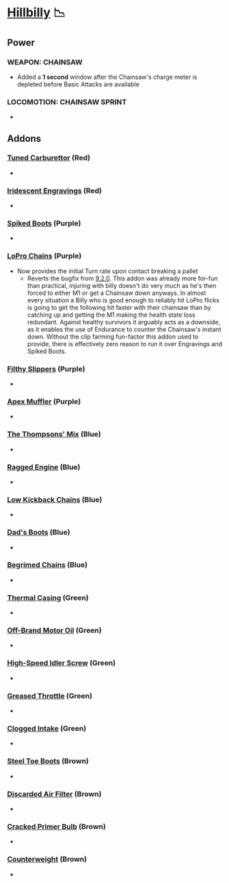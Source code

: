 # [Hillbilly](<https://deadbydaylight.wiki.gg/wiki/Max_Thompson_Jr.>) 📉

## Power

### WEAPON: CHAINSAW

- Added a **1 second** window after the Chainsaw's charge meter is depleted before Basic Attacks are available


### LOCOMOTION: CHAINSAW SPRINT

-


## Addons

### [Tuned Carburettor](<https://deadbydaylight.wiki.gg/wiki/Tuned_Carburettor>) (Red)

-


### [Iridescent Engravings](<https://deadbydaylight.wiki.gg/wiki/Iridescent_Engravings>) (Red)

-


### [Spiked Boots](<https://deadbydaylight.wiki.gg/wiki/Spiked_Boots>) (Purple)

-


### [LoPro Chains](<https://deadbydaylight.wiki.gg/wiki/LoPro_Chains>) (Purple)

- Now provides the initial Turn rate upon contact breaking a pallet
  - Reverts the bugfix from [9.2.0](<https://deadbydaylight.wiki.gg/wiki/Patch_Notes_9.2.X#Patch_9.2.0:~:text=Fixed%20an%20issue%20where%20The%20Hillbilly%20could%20completely%20turn%20around%20when%20breaking%20a%20door%20while%20using%20the%20LoPro%20Chains%20add-on.>). This addon was already more for-fun than practical, injuring with billy doesn't do very much as he's then forced to either M1 or get a Chainsaw down anyways. In almost every situation a Billy who is good enough to reliably hit LoPro flicks is going to get the following hit faster with their chainsaw than by catching up and getting the M1 making the health state loss redundant. Against healthy survivors it arguably acts as a downside, as it enables the use of Endurance to counter the Chainsaw's instant down. Without the clip farming fun-factor this addon used to provide, there is effectively zero reason to run it over Engravings and Spiked Boots.


### [Filthy Slippers](<https://deadbydaylight.wiki.gg/wiki/Filthy_Slippers>) (Purple)

-


### [Apex Muffler](<https://deadbydaylight.wiki.gg/wiki/Apex_Muffler>) (Purple)

-


### [The Thompsons' Mix](<https://deadbydaylight.wiki.gg/wiki/The_Thompsons'_Mix>) (Blue)

-


### [Ragged Engine](<https://deadbydaylight.wiki.gg/wiki/Ragged_Engine>) (Blue)

-


### [Low Kickback Chains](<https://deadbydaylight.wiki.gg/wiki/Low_Kickback_Chains>) (Blue)

-


### [Dad's Boots](<https://deadbydaylight.wiki.gg/wiki/Dad%27s_Boots>) (Blue)

-


### [Begrimed Chains](<https://deadbydaylight.wiki.gg/wiki/Begrimed_Chains_(Chainsaw)>) (Blue)

-


### [Thermal Casing](<https://deadbydaylight.wiki.gg/wiki/Thermal_Casing>) (Green)

-


### [Off-Brand Motor Oil](<https://deadbydaylight.wiki.gg/wiki/Off-Brand_Motor_Oil>) (Green)

-


### [High-Speed Idler Screw](<https://deadbydaylight.wiki.gg/wiki/High-Speed_Idler_Screw>) (Green)

-


### [Greased Throttle](<https://deadbydaylight.wiki.gg/wiki/Greased_Throttle>) (Green)

-


### [Clogged Intake](<https://deadbydaylight.wiki.gg/wiki/Clogged_Intake>) (Green)

-


### [Steel Toe Boots](<https://deadbydaylight.wiki.gg/wiki/Steel_Toe_Boots>) (Brown)

-


### [Discarded Air Filter](<https://deadbydaylight.wiki.gg/wiki/Discarded_Air_Filter>) (Brown)

-


### [Cracked Primer Bulb](<https://deadbydaylight.wiki.gg/wiki/Cracked_Primer_Bulb>) (Brown)

-


### [Counterweight](<https://deadbydaylight.wiki.gg/wiki/Counterweight>) (Brown)

-

